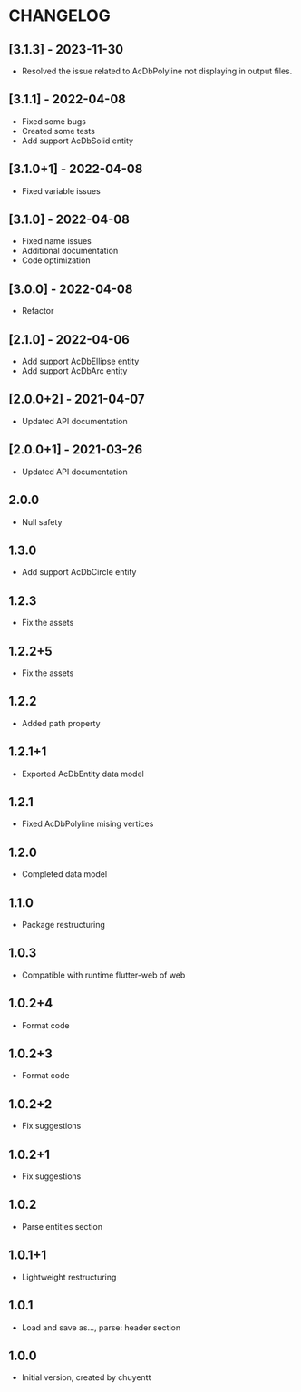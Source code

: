 # CHANGELOG

## [3.1.3] - 2023-11-30

* Resolved the issue related to AcDbPolyline not displaying in output files.

## [3.1.1] - 2022-04-08

* Fixed some bugs
* Created some tests
* Add support AcDbSolid entity

## [3.1.0+1] - 2022-04-08

* Fixed variable issues

## [3.1.0] - 2022-04-08

* Fixed name issues
* Additional documentation
* Code optimization

## [3.0.0] - 2022-04-08

* Refactor

## [2.1.0] - 2022-04-06

* Add support AcDbEllipse entity
* Add support AcDbArc entity

## [2.0.0+2] - 2021-04-07

* Updated API documentation

## [2.0.0+1] - 2021-03-26

* Updated API documentation

## 2.0.0

* Null safety

## 1.3.0

* Add support AcDbCircle entity

## 1.2.3

* Fix the assets

## 1.2.2+5

* Fix the assets

## 1.2.2

* Added path property

## 1.2.1+1

* Exported AcDbEntity data model

## 1.2.1

* Fixed AcDbPolyline mising vertices

## 1.2.0

* Completed data model

## 1.1.0

* Package restructuring

## 1.0.3

* Compatible with runtime flutter-web of web

## 1.0.2+4

* Format code

## 1.0.2+3

* Format code

## 1.0.2+2

* Fix suggestions

## 1.0.2+1

* Fix suggestions

## 1.0.2

* Parse entities section

## 1.0.1+1

* Lightweight restructuring

## 1.0.1

* Load and save as..., parse: header section

## 1.0.0

* Initial version, created by chuyentt
